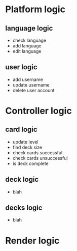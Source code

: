 # Platform logic

## language logic

- check language
- add language
- edit language

## user logic

- add username
- update username
- delete user account

# Controller logic

## card logic

- update level
- find deck size
- check cards successful
- check cards unsuccessful
- is deck complete

## deck logic

- blah

## decks logic

- blah

# Render logic